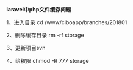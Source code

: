 **laravel中php文件缓存问题**

1、进入目录 cd /www/ciboapp/branches/201801

2、删除缓存目录 rm -rf storage

3、更新项目svn

4、给权限  chmod -R 777 storage

